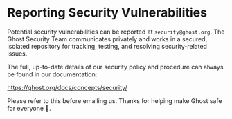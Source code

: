 # Reporting Security Vulnerabilities

Potential security vulnerabilities can be reported at `security@ghost.org`. The Ghost Security Team communicates privately and works in a secured, isolated repository for tracking, testing, and resolving security-related issues.

The full, up-to-date details of our security policy and procedure can always be found in our documentation:

https://ghost.org/docs/concepts/security/

Please refer to this before emailing us. Thanks for helping make Ghost safe for everyone 🙏.
